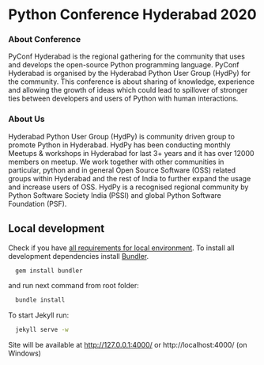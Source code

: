 # Python Conference Hyderabad 2020

### About Conference

PyConf Hyderabad is the regional gathering for the community that uses and develops the open-source Python programming language. PyConf Hyderabad is organised by the Hyderabad Python User Group (HydPy) for the community. This conference is about sharing of knowledge, experience and allowing the growth of ideas which could lead to spillover of stronger ties between developers and users of Python with human interactions.

### About Us

Hyderabad Python User Group (HydPy) is community driven group to promote Python in Hyderabad. HydPy has been conducting monthly Meetups & workshops in Hyderabad for last 3+ years and it has over 12000 members on meetup. We work together with other communities in particular, python and in general Open Source Software (OSS) related groups within Hyderabad and the rest of India to further expand the usage and increase users of OSS. HydPy is a recognised regional community by Python Software Society India (PSSI) and global Python Software Foundation (PSF).

## Local development

Check if you have [all requirements for local environment](http://jekyllrb.com/docs/installation/).
To install all development dependencies install [Bundler](http://bundler.io/).

```bash
  gem install bundler
```

and run next command from root folder:

```bash
  bundle install
```

To start Jekyll run:

```bash
  jekyll serve -w
```

Site will be available at http://127.0.0.1:4000/ or http://localhost:4000/ (on Windows)
